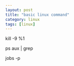 ```yaml
---
layout: post
title: "basic linux command"
category: linux
tags: [linux]
---
```

kill -9 %1

ps aux | grep

jobs -p
